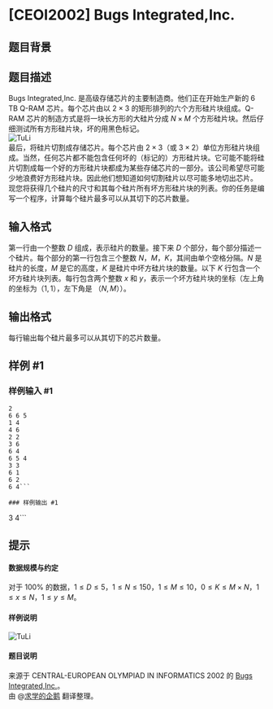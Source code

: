 # [CEOI2002] Bugs Integrated,Inc.

## 题目背景



## 题目描述

Bugs Integrated,Inc. 是高级存储芯片的主要制造商。他们正在开始生产新的 $6$ TB Q-RAM 芯片。每个芯片由以 $2×3$ 的矩形排列的六个方形硅片块组成。Q-RAM 芯片的制造方式是将一块长方形的大硅片分成 $N×M$ 个方形硅片块。然后仔细测试所有方形硅片块，坏的用黑色标记。  
![TuLi](https://cdn.luogu.com.cn/upload/image_hosting/qqjfauh0.png)  
最后，将硅片切割成存储芯片。每个芯片由 $2×3$（或
 $3×2$）单位方形硅片块组成。当然，任何芯片都不能包含任何坏的（标记的）方形硅片块。它可能不能将硅片切割成每一个好的方形硅片块都成为某些存储芯片的一部分。该公司希望尽可能少地浪费好方形硅片块。因此他们想知道如何切割硅片以尽可能多地切出芯片。  
现您将获得几个硅片的尺寸和其每个硅片所有坏方形硅片块的列表。你的任务是编写一个程序，计算每个硅片最多可以从其切下的芯片数量。

## 输入格式

第一行由一个整数 $D$ 组成，表示硅片的数量。接下来 $D$ 个部分，每个部分描述一个硅片。每个部分的第一行包含三个整数 $N$，$M$，$K$，其间由单个空格分隔。$N$ 是硅片的长度，$M$ 是它的高度，$K$ 是硅片中坏方硅片块的数量。以下 $K$ 行包含一个坏方硅片块列表。每行包含两个整数 $x$ 和 $y$，表示一个坏方硅片块的坐标（左上角的坐标为（$1,1$），左下角是 （$N,M$））。

## 输出格式

每行输出每个硅片最多可以从其切下的芯片数量。

## 样例 #1

### 样例输入 #1
```
2
6 6 5
1 4
4 6
2 2
3 6
6 4
6 5 4
3 3
6 1
6 2
6 4```

### 样例输出 #1

```
3
4```

## 提示

#### 数据规模与约定  
对于 $100 \%$ 的数据，$1 \leq D \leq 5$，$1 \leq N \leq 150$，$1 \leq M \leq 10$，$0 \leq K \leq M×N$，$1 \leq x \leq N$，$1 \leq y \leq M$。  
#### 样例说明  
![TuLi](https://cdn.luogu.com.cn/upload/image_hosting/v4ugwh72.png)  
#### 题目说明  
来源于 CENTRAL-EUROPEAN OLYMPIAD IN INFORMATICS 2002 的 [Bugs Integrated,Inc.](https://web.ics.upjs.sk/ceoi/documents/tasks/bugs-tsk.pdf)。  
由 @[求学的企鹅](/user/271784) 翻译整理。
